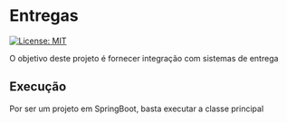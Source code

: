# Entregas

[![License: MIT](https://img.shields.io/badge/License-MIT-yellow.svg)](https://opensource.org/licenses/MIT)

O objetivo deste projeto é fornecer integração com sistemas de entrega


## Execução

Por ser um projeto em SpringBoot, basta executar a classe principal
